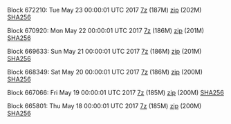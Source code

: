 Block 672210: Tue May 23 00:00:01 UTC 2017 [7z](https://transfer.sh/OHWcL/bootstrap.dat.20170523.7z) (187M) [zip](https://transfer.sh/Gq2tf/bootstrap.dat.20170523.zip) (202M) [SHA256](https://transfer.sh/dDSTQ/sha256.txt)

Block 670920: Mon May 22 00:00:01 UTC 2017 [7z](https://transfer.sh/6hCEB/bootstrap.dat.20170522.7z) (186M) [zip](https://transfer.sh/nog2X/bootstrap.dat.20170522.zip) (201M) [SHA256](https://transfer.sh/lgNRk/sha256.txt)

Block 669633: Sun May 21 00:00:01 UTC 2017 [7z](https://transfer.sh/UtBM6/bootstrap.dat.20170521.7z) (186M) [zip](https://transfer.sh/NGhdm/bootstrap.dat.20170521.zip) (201M) [SHA256](https://transfer.sh/drhtl/sha256.txt)

Block 668349: Sat May 20 00:00:01 UTC 2017 [7z](https://transfer.sh/lOAef/bootstrap.dat.20170520.7z) (186M) [zip](https://transfer.sh/PLFpK/bootstrap.dat.20170520.zip) (200M) [SHA256](https://transfer.sh/13JcIj/sha256.txt)

Block 667066: Fri May 19 00:00:01 UTC 2017 [7z](https://transfer.sh/v31lU/bootstrap.dat.20170519.7z) (185M) [zip](https://transfer.sh/LYVFU/bootstrap.dat.20170519.zip) (200M) [SHA256](https://transfer.sh/kqqau/sha256.txt)

Block 665801: Thu May 18 00:00:01 UTC 2017 [7z](https://transfer.sh/2OqEa/bootstrap.dat.20170518.7z) (185M) [zip](https://transfer.sh/uDZlW/bootstrap.dat.20170518.zip) (200M) [SHA256](https://transfer.sh/4Easq/sha256.txt)
